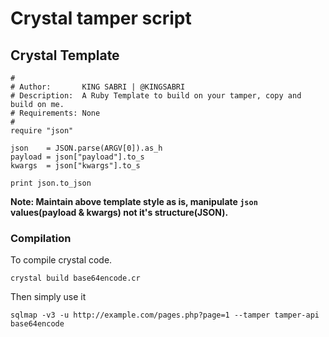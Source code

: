 # Crystal tamper script


## Crystal Template

```crystal
#
# Author:       KING SABRI | @KINGSABRI
# Description:  A Ruby Template to build on your tamper, copy and build on me.
# Requirements: None
#
require "json"

json    = JSON.parse(ARGV[0]).as_h
payload = json["payload"].to_s
kwargs  = json["kwargs"].to_s

print json.to_json
```

**Note: Maintain above template style as is, manipulate `json` values(payload & kwargs) not it's structure(JSON).**

### Compilation 
To compile crystal code.

```
crystal build base64encode.cr
```

Then simply use it
```
sqlmap -v3 -u http://example.com/pages.php?page=1 --tamper tamper-api base64encode
```